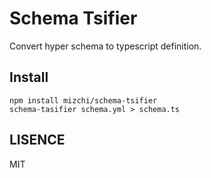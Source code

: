 # Schema Tsifier

Convert hyper schema to typescript definition.

## Install

```
npm install mizchi/schema-tsifier
schema-tasifier schema.yml > schema.ts
```

## LISENCE

MIT
